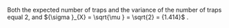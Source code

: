 Both the expected number of traps and the variance of the number of traps equal 2, and ${\sigma }_{X} = \sqrt{\mu } = \sqrt{2} = {1.414}$ .